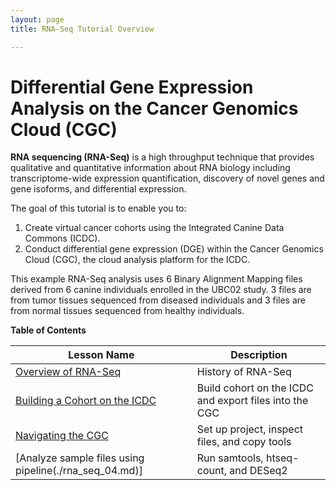 ```yaml
---
layout: page
title: RNA-Seq Tutorial Overview

---
```



Differential Gene Expression Analysis on the Cancer Genomics Cloud (CGC)
============================================

**RNA sequencing (RNA-Seq)** is a high throughput technique that provides qualitative and quantitative information about RNA biology including transcriptome-wide expression quantification, discovery of novel genes and gene isoforms, and differential expression. 

The goal of this tutorial is to enable you to: 

1. Create virtual cancer cohorts using the Integrated Canine Data Commons (ICDC). 
2. Conduct differential gene expression (DGE) within the Cancer Genomics Cloud (CGC), the cloud analysis platform for the ICDC.


This example RNA-Seq analysis uses 6 Binary Alignment Mapping files derived from 6 canine individuals enrolled in the UBC02 study.  3 files are from tumor tissues sequenced from diseased individuals and 3 files are from normal tissues sequenced from healthy individuals.  


**Table of Contents**

| Lesson Name | Description|
| ---|--------|
| [Overview of RNA-Seq](./rna_seq_01.md) | History of RNA-Seq
| [Building a Cohort on the ICDC](./rna_seq_02.md) | Build cohort on the ICDC and export files into the CGC |
| [Navigating the CGC](./rna_seq_03.md)  |  Set up project, inspect files, and copy tools |
| [Analyze sample files using pipeline(./rna_seq_04.md)] |  Run samtools, htseq-count, and DESeq2|
